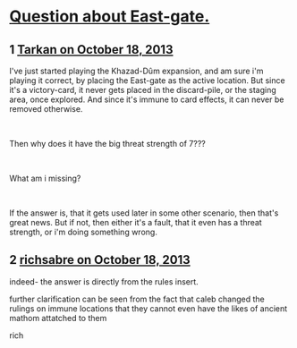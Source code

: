 # [Question about East-gate.](https://community.fantasyflightgames.com/topic/92279-question-about-east-gate/)

## 1 [Tarkan on October 18, 2013](https://community.fantasyflightgames.com/topic/92279-question-about-east-gate/?do=findComment&comment=891511)

I've just started playing the Khazad-Dûm expansion, and am sure i'm playing it correct, by placing the East-gate as the active location. But since it's a victory-card, it never gets placed in the discard-pile, or the staging area, once explored. And since it's immune to card effects, it can never be removed otherwise.

 

Then why does it have the big threat strength of 7???

 

What am i missing?

 

If the answer is, that it gets used later in some other scenario, then that's great news. But if not, then either it's a fault, that it even has a threat strength, or i'm doing something wrong.

## 2 [richsabre on October 18, 2013](https://community.fantasyflightgames.com/topic/92279-question-about-east-gate/?do=findComment&comment=891623)

indeed- the answer is directly from the rules insert.

further clarification can be seen from the fact that caleb changed the rulings on immune locations that they cannot even have the likes of ancient mathom attatched to them

rich

